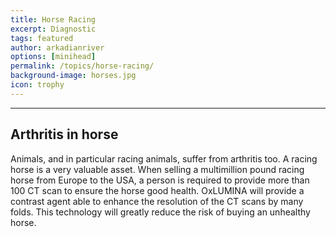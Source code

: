 ```yaml
---
title: Horse Racing
excerpt: Diagnostic
tags: featured
author: arkadianriver
options: [minihead]
permalink: /topics/horse-racing/
background-image: horses.jpg
icon: trophy
---
```


<hr />

## Arthritis in horse
Animals, and in particular racing animals, suffer from arthritis too. A racing horse is a very valuable asset. When selling a multimillion pound racing horse from Europe to the USA, a person is required to provide more than 100 CT scan to ensure the horse good health. OxLUMINA will provide a contrast agent able to enhance the resolution of the CT scans by many folds. This technology will greatly reduce the risk of buying an unhealthy horse.


